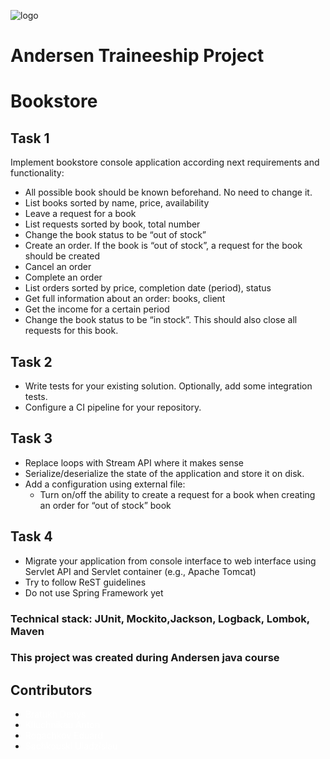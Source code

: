 ![logo](https://static.andersenlab.com/andersenlab/new-andersensite/logo-social.png)

# Andersen Traineeship Project

# Bookstore

## Task 1

Implement bookstore console application according next requirements and functionality:

* All possible book should be known beforehand. No need to change it.
* List books sorted by name, price, availability
* Leave a request for a book
* List requests sorted by book, total number
* Change the book status to be “out of stock”
* Create an order. If the book is “out of stock”, a request for the book should be created
* Cancel an order
* Complete an order
* List orders sorted by price, completion date (period), status
* Get full information about an order: books, client
* Get the income for a certain period
* Change the book status to be “in stock”. This should also close all requests for this book.

## Task 2

* Write tests for your existing solution. Optionally, add some integration tests.
* Configure a CI pipeline for your repository.

## Task 3

* Replace loops with Stream API where it makes sense
* Serialize/deserialize the state of the application and store it on disk.
* Add a configuration using external file:
    * Turn on/off the ability to create a request for a book when creating an order for “out of stock” book

## Task 4

* Migrate your application from console interface to web interface using Servlet API and Servlet container (e.g., Apache
  Tomcat)
* Try to follow ReST guidelines
* Do not use Spring Framework yet

### Technical stack: JUnit, Mockito,Jackson, Logback, Lombok, Maven

### This project was created during Andersen java course

## Contributors

* <a href="https://github.com/DenisBratuh/" style="text-decoration: none;color: white"> Bratukh Denys </a>
* <a href="https://github.com/antonklyuchnikov1990" style="text-decoration: none;color: white"> Kliuchnikau Anton </a>
* <a href="https://github.com/skfl" style="text-decoration: none;color: white"> Rogachkov Eduard </a>
* <a href="https://github.com/ulad-sachkovski" style="text-decoration: none;color: white">Sachkouski Uladzislau    </a>
